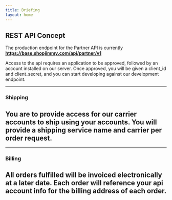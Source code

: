 ```yaml
---
title: Briefing
layout: home
---
```


## REST API Concept
The production endpoint for the Partner API is currently **https://base.shopjimmy.com/api/partner/v1**

Access to the api requires an application to be approved, followed by an account installed on our server.
Once approved, you will be given a client_id and client_secret, and you can start developing against our development endpoint.

---
### Shipping 
You are to provide access for our carrier accounts to ship using your accounts. 
You will provide a shipping service name and carrier per order request.
---

---
### Billing
All orders fulfilled will be invoiced electronically at a later date.
Each order will reference your api account info for the billing address of each order.
---

[Just the Docs]: https://just-the-docs.github.io/just-the-docs/
